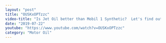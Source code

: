 ```yaml
---
layout: "post"
title: "OUSKxOPTzzc"
video-title: "Is Jet Oil better than Mobil 1 Synthetic?  Let's find out!"
date: "2019-07-22"
youtube: "https://www.youtube.com/watch?v=OUSKxOPTzzc"
category: "Motor Oil"
---
```

<div class="space-y-1"></div>
